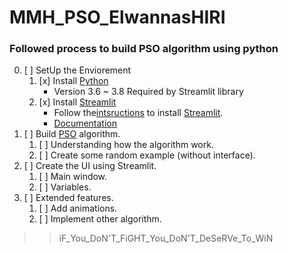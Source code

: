 # MMH_PSO_ElwannasHIRI
### Followed process to build PSO algorithm using python
0. [ ] SetUp the Enviorement
      1. [x] Install [Python](https://www.python.org/downloads/)   
            * Version 3.6 ~ 3.8  Required by Streamlit library
      2. [x] Install [Streamlit](https://www.streamlit.io/)
            * Follow the[intsructions](https://docs.streamlit.io/en/stable/) to install [Streamlit](https://www.streamlit.io/).
            * [Documentation](https://docs.streamlit.io/en/stable/getting_started.html)      
1. [ ] Build [PSO](https://en.wikipedia.org/wiki/Particle_swarm_optimization) algorithm.
      1. [ ] Understanding how the algorithm work.
      2. [ ] Create some random example (without interface).
2. [ ] Create the UI using Streamlit.
      1. [ ]  Main window.
      2. [ ]  Variables.
3. [ ] Extended features.
      1. [ ] Add animations.
      2. [ ] Implement other algorithm. 




>> iF_You_DoN'T_FiGHT_You_DoN'T_DeSeRVe_To_WiN